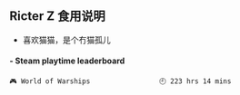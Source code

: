 ## Ricter Z 食用说明
- 喜欢猫猫，是个冇猫孤儿

<!-- steam-box start -->
#### - Steam playtime leaderboard
```text
🎮 World of Warships                 🕘 223 hrs 14 mins
```
<!-- Powered by https://github.com/YouEclipse/steam-box . -->
<!-- steam-box end -->
